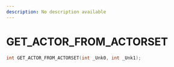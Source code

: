 ```yaml
---
description: No description available 
---
```


# GET_ACTOR_FROM_ACTORSET

```cpp
int GET_ACTOR_FROM_ACTORSET(int _Unk0, int _Unk1);
```